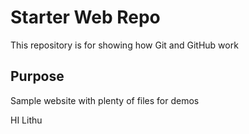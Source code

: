 # Starter Web Repo

This repository is for showing how Git and GitHub work

## Purpose

Sample website with plenty of files for demos

HI Lithu
